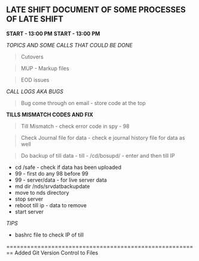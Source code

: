 ## LATE SHIFT DOCUMENT OF SOME PROCESSES OF LATE SHIFT

**START - 13:00 PM**
**START - 13:00 PM**

*TOPICS AND SOME CALLS THAT COULD BE DONE*

> Cutovers

> MUP - Markup files

> EOD issues

*CALL LOGS AKA BUGS*

> Bug come through on email - store code at the top

**TILLS MISMATCH CODES AND FIX**

 > Till Mismatch - check error code in spy - 98

 > Check Journal file for data - check e journal history file for data as well

 > Do backup of till data - till - /cd/bosupd/ - enter and then till IP

 - cd /safe - check if data has been uploaded
 - 99 - first do any 98 before 99
 - 99 - server/data - for live server data
 - md dir /nds/srvdatbackupdate
 - move to nds directory
 - stop server
 -  reboot till ip - data to remove
 - start server

*TIPS*

- bashrc file to check IP of till

========================================================
Added Git Version Control to Files
